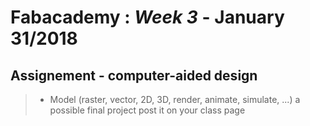 # Fabacademy : *Week 3* - **January 31/2018**



## Assignement - computer-aided design

> * Model (raster, vector, 2D, 3D, render, animate, simulate, ...) a possible final project
post it on your class page
